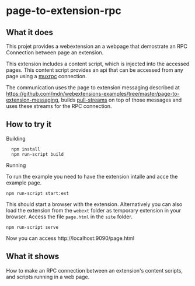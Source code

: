 # page-to-extension-rpc

## What it does

This projet provides a webextension an a webpage that demostrate an RPC Connection between
page an extension.

This extension includes a content script, which is injected into the accessed pages. This
content script provides an api that can be accessed from any page using a [muxrpc](https://github.com/ssb-js/muxrpc) connection.

The communication uses the page to extension messaging described at https://github.com/mdn/webextensions-examples/tree/master/page-to-extension-messaging, builds [pull-streams](https://github.com/pull-stream/pull-stream) on top of those messages and uses these streams for the RPC connection.


## How to try it

Building
```
  npm install
  npm run-script build
```

Running

To run the example you need to have the extension intalle and acce the example page.

    npm run-script start:ext

This should start a browser with the extension. Alternatively you can also load the extension from the `webext` folder as temporary extension in your browser. Access the file `page.html` in the `site` folder.

    npm run-script serve

Now you can access http://localhost:9090/page.html


## What it shows

How to make an RPC connection between an extension's content scripts, and scripts running in a web page.
